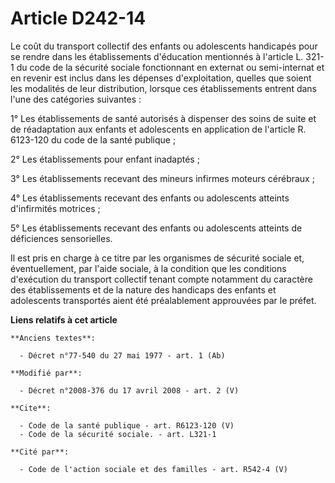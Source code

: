 # Article D242-14

Le coût du transport collectif des enfants ou adolescents handicapés pour se rendre dans les établissements d'éducation
mentionnés à l'article L. 321-1 du code de la sécurité sociale fonctionnant en externat ou semi-internat et en revenir est
inclus dans les dépenses d'exploitation, quelles que soient les modalités de leur distribution, lorsque ces établissements
entrent dans l'une des catégories suivantes : 

1° Les établissements de santé autorisés à dispenser des soins de suite et de réadaptation aux enfants et adolescents en
application de l'article R. 6123-120 du code de la santé publique ; 

2° Les établissements pour enfant inadaptés ; 

3° Les établissements recevant des mineurs infirmes moteurs cérébraux ; 

4° Les établissements recevant des enfants ou adolescents atteints d'infirmités motrices ; 

5° Les établissements recevant des enfants ou adolescents atteints de déficiences sensorielles. 

Il est pris en charge à ce titre par les organismes de sécurité sociale et, éventuellement, par l'aide sociale, à la
condition que les conditions d'exécution du transport collectif tenant compte notamment du caractère des établissements et de
la nature des handicaps des enfants et adolescents transportés aient été préalablement approuvées par le préfet.

**Liens relatifs à cet article**

	**Anciens textes**:

	  - Décret n°77-540 du 27 mai 1977 - art. 1 (Ab)

	**Modifié par**:

	  - Décret n°2008-376 du 17 avril 2008 - art. 2 (V)

	**Cite**:

	  - Code de la santé publique - art. R6123-120 (V)
	  - Code de la sécurité sociale. - art. L321-1

	**Cité par**:

	  - Code de l'action sociale et des familles - art. R542-4 (V)
